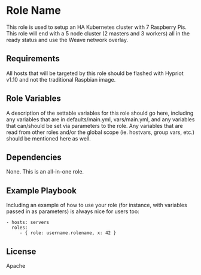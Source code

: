 Role Name
=========

This role  is used to setup an HA Kubernetes cluster with 7 Raspberry Pis.<br>
This role will end with a 5 node cluster (2 masters and 3 workers) all in the ready status and use the Weave network overlay.<br>

Requirements
------------

All hosts that will be targeted by this role should be flashed with Hypriot v1.10 and not the traditional Raspbian image. 

Role Variables
--------------

A description of the settable variables for this role should go here, including any variables that are in defaults/main.yml, vars/main.yml, and any variables that can/should be set via parameters to the role. Any variables that are read from other roles and/or the global scope (ie. hostvars, group vars, etc.) should be mentioned here as well.

Dependencies
------------

None. This is an all-in-one role.

Example Playbook
----------------

Including an example of how to use your role (for instance, with variables passed in as parameters) is always nice for users too:

    - hosts: servers
      roles:
         - { role: username.rolename, x: 42 }

License
-------

Apache